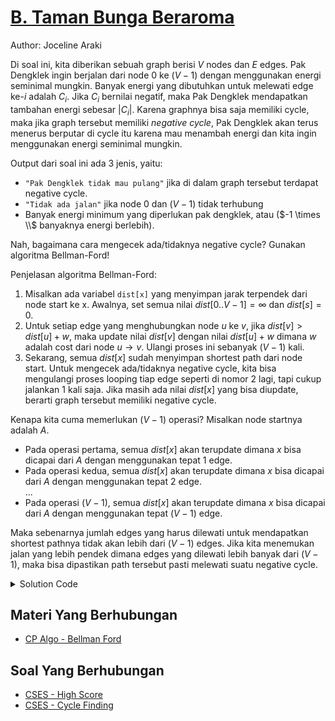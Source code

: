 # [B. Taman Bunga Beraroma](https://tlx.toki.id/courses/competitive/chapters/11/problems/B)

Author: Joceline Araki

Di soal ini, kita diberikan sebuah graph berisi $V$ nodes dan $E$ edges. Pak Dengklek ingin berjalan dari node $0$ ke $(V - 1)$ dengan menggunakan energi seminimal mungkin. Banyak energi yang dibutuhkan untuk melewati edge ke-$i$ adalah $C_i$. Jika $C_i$ bernilai negatif, maka Pak Dengklek mendapatkan tambahan energi sebesar $|C_i|$. Karena graphnya bisa saja memiliki cycle, maka jika graph tersebut memiliki _negative cycle_, Pak Dengklek akan terus menerus berputar di cycle itu karena mau menambah energi dan kita ingin menggunakan energi seminimal mungkin. 

Output dari soal ini ada $3$ jenis, yaitu:
- `"Pak Dengklek tidak mau pulang"` jika di dalam graph tersebut terdapat negative cycle.
- `"Tidak ada jalan"` jika node $0$ dan $(V - 1)$ tidak terhubung
- Banyak energi minimum yang diperlukan pak dengklek, atau ($-1 \times \\$ banyaknya energi berlebih).

Nah, bagaimana cara mengecek ada/tidaknya negative cycle? Gunakan algoritma Bellman-Ford!

Penjelasan algoritma Bellman-Ford:  
1. Misalkan ada variabel `dist[x]` yang menyimpan jarak terpendek dari node start ke x. Awalnya, set semua nilai $dist[0..V-1] = \infty$ dan $dist[s] = 0$.
2. Untuk setiap edge yang menghubungkan node $u$ ke $v$, jika $dist[v] > dist[u] + w$, maka update nilai $dist[v]$ dengan nilai $dist[u] + w$ dimana $w$ adalah cost dari node $u \rightarrow v$. Ulangi proses ini sebanyak $(V - 1)$ kali.
3. Sekarang, semua $dist[x]$ sudah menyimpan shortest path dari node start. Untuk mengecek ada/tidaknya negative cycle, kita bisa mengulangi proses looping tiap edge seperti di nomor $2$ lagi, tapi cukup jalankan $1$ kali saja. Jika masih ada nilai $dist[x]$ yang bisa diupdate, berarti graph tersebut memiliki negative cycle.

Kenapa kita cuma memerlukan $(V - 1)$ operasi? Misalkan node startnya adalah $A$.
- Pada operasi pertama, semua $dist[x]$ akan terupdate dimana $x$ bisa dicapai dari $A$ dengan menggunakan tepat $1$ edge.
- Pada operasi kedua, semua $dist[x]$ akan terupdate dimana $x$ bisa dicapai dari $A$ dengan menggunakan tepat $2$ edge.  
...
- Pada operasi $(V - 1)$, semua $dist[x]$ akan terupdate dimana $x$ bisa dicapai dari $A$ dengan menggunakan tepat $(V - 1)$ edge.  

Maka sebenarnya jumlah edges yang harus dilewati untuk mendapatkan shortest pathnya tidak akan lebih dari $(V - 1)$ edges. Jika kita menemukan jalan yang lebih pendek dimana edges yang dilewati lebih banyak dari $(V - 1)$, maka bisa dipastikan path tersebut pasti melewati suatu negative cycle.

<details>
  <summary>Solution Code</summary>

```c++
#include <bits/stdc++.h>

using namespace std;

struct Edge {
  int u, v, w;

  Edge(int _u, int _v, int _w) {
    u = _u;
    v = _v;
    w = _w;
  }
};

void solve() {
  int v, e;
  cin >> v >> e;
  vector<Edge> a;
  vector<int> adj[v];
  vector<bool> vis(v, 0);

  for (int i = 0; i < e; i++) {
    int u, v, w;
    cin >> u >> v >> w;
    a.push_back(Edge(u, v, w));
    adj[u].push_back(v);
  }

  queue<int> q;
  q.push(0);
  vis[0] = true;

  while (!q.empty()) {
    int now = q.front();
    q.pop();

    for (auto &e : adj[now]) {
      if (!vis[e]) {
        vis[e] = true;
        q.push(e);
      }
    }
  }

  vector<int> dis(v, 1e9);
  dis[0] = 0;

  for (int i = 1; i <= v - 1; i++) {
    for (auto &e : a) {
      dis[e.v] = min(dis[e.v], dis[e.u] + e.w);
    }
  }

  for (auto &e : a) {
    if ((dis[e.v] > dis[e.u] + e.w) && vis[e.v]) {
      cout << "Pak Dengklek tidak mau pulang" << endl;
      return;
    }
  }

  if (!vis[v - 1]) {
    cout << "Tidak ada jalan" << endl;
    return;
  }

  cout << dis[v - 1] << endl;

  return;
}

int main() {
  int tc;
  cin >> tc;

  while (tc--) {
    solve();
  }

  return 0;
}
```
</details>

## Materi Yang Berhubungan

- [CP Algo - Bellman Ford](https://cp-algorithms.com/graph/bellman_ford.html)

## Soal Yang Berhubungan
- [CSES - High Score](https://cses.fi/problemset/task/1673)
- [CSES - Cycle Finding](https://cses.fi/problemset/task/1197)


